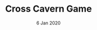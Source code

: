 ---
title: Cross Cavern Game
date: 6 Jan 2020
links:
- title: "Website"
  href: "crosscavern.netlify.app"
experience:
  languages: [js]
  libraries: [createjs,socket,io]
  communities: [cross-cavern]
---